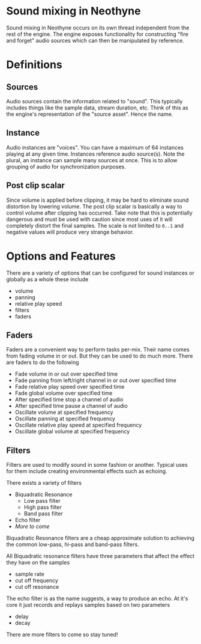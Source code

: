 # Sound mixing in Neothyne

Sound mixing in Neothyne occurs on its own thread independent from the
rest of the engine. The engine exposes functionality for constructing
"fire and forget" audio sources which can then be manipulated by reference.

# Definitions

## Sources
Audio sources contain the information related to "sound". This typically
includes things like the sample data, stream duration, etc. Think of this
as the engine's representation of the "source asset". Hence the name.

## Instance
Audio instances are "voices". You can have a maximum of 64 instances
playing at any given time. Instances reference audio source(s). Note the
plural, an instance can sample many sources at once. This is to allow
grouping of audio for synchronization purposes.

## Post clip scalar
Since volume is applied before clipping, it may be hard to eliminate
sound distortion by lowering volume. The post clip scalar is basically
a way to control volume after clipping has occurred. Take note that this
is potentially dangerous and must be used with caution since most uses
of it will completely distort the final samples. The scale is not limited
to `0..1` and negative values will produce very strange behavior.

# Options and Features

There are a variety of options that can be configured for sound instances
or globally as a whole these include

- volume
- panning
- relative play speed
- filters
- faders

## Faders
Faders are a convenient way to perform tasks per-mix. Their name comes
from fading volume in or out. But they can be used to do much more.
There are faders to do the following

- Fade volume in or out over specified time
- Fade panning from left/right channel in or out over specified time
- Fade relative play speed over specified time
- Fade global volume over specified time
- After specified time stop a channel of audio
- After specified time pause a channel of audio
- Oscillate volume at specified frequency
- Oscillate panning at specified frequency
- Oscillate relative play speed at specified frequency
- Oscillate global volume at specified frequency

## Filters
Filters are used to modify sound in some fashion or another. Typical
uses for them include creating environmental effects such as echoing.

There exists a variety of filters

- Biquadratic Resonance
  - Low pass filter
  - High pass filter
  - Band pass filter
- Echo filter
- *More to come*

Biquadratic Resonance filters are a cheap approximate solution to achieving
the common low-pass, hi-pass and band-pass filters.

All Biquadratic resonance filters have three parameters that affect the
effect they have on the samples

- sample rate
- cut off frequency
- cut off resonance

The echo filter is as the name suggests, a way to produce an echo.
At it's core it just records and replays samples based on two parameters

- delay
- decay

There are more filters to come so stay tuned!
